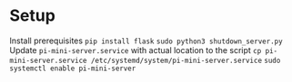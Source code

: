 # Setup
Install prerequisites
`pip install flask`
`sudo python3 shutdown_server.py`
Update `pi-mini-server.service` with actual location to the script
`cp pi-mini-server.service /etc/systemd/system/pi-mini-server.service`
`sudo systemctl enable pi-mini-server`